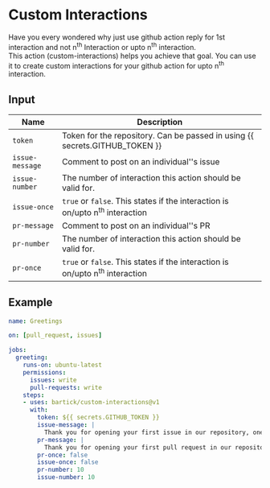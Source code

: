 # Custom Interactions
Have you every wondered why just use github action reply for 1st interaction and not n<sup>th</sup> Interaction or upto n<sup>th</sup> interaction.       
This action (custom-interactions) helps you achieve that goal. You can use it to create custom interactions for your github action for upto n<sup>th</sup> interaction.

## Input
| Name | Description |
| --- | --- |
| `token` | Token for the repository. Can be passed in using {{ secrets.GITHUB_TOKEN }} |
| `issue-message` | Comment to post on an individual''s issue |
| `issue-number` | The number of interaction this action should be valid for. |
| `issue-once` | `true` or `false`. This states if the interaction is on/upto n<sup>th</sup> interaction |
| `pr-message` | Comment to post on an individual''s PR |
| `pr-number` | The number of interaction this action should be valid for. |
| `pr-once` | `true` or `false`. This states if the interaction is on/upto n<sup>th</sup> interaction |

## Example
```yaml
name: Greetings

on: [pull_request, issues]

jobs:
  greeting:
    runs-on: ubuntu-latest
    permissions:
      issues: write
      pull-requests: write
    steps:
    - uses: bartick/custom-interactions@v1
      with:
        token: ${{ secrets.GITHUB_TOKEN }}
        issue-message: |
          Thank you for opening your first issue in our repository, one of our maintainers will get in touch with you soon.
        pr-message: |
          Thank you for opening your first pull request in our repository, one of our maintainers will get in touch with you soon.
        pr-once: false
        issue-once: false
        pr-number: 10
        issue-number: 10
```